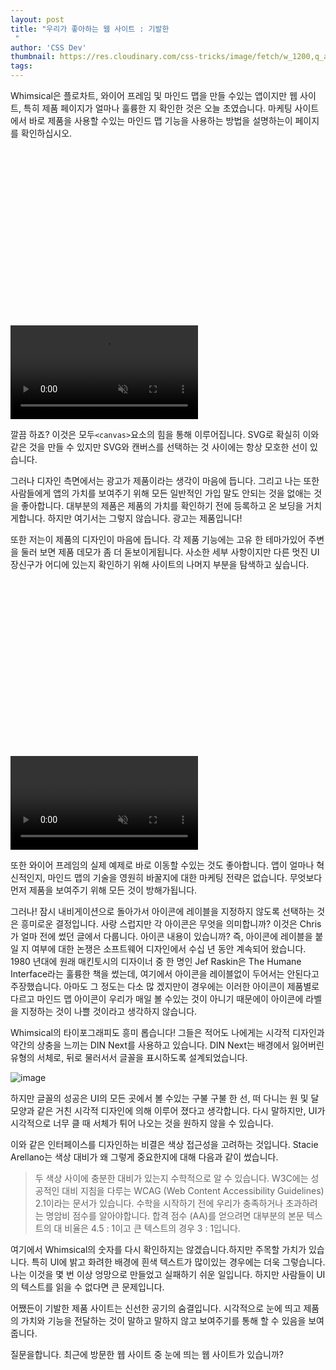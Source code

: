 ```yaml
---
layout: post
title: "우리가 좋아하는 웹 사이트 : 기발한
 "
author: 'CSS Dev'
thumbnail: https://res.cloudinary.com/css-tricks/image/fetch/w_1200,q_auto,f_auto/https://css-tricks.com/wp-content/uploads/2020/10/whiumsical-map-map.png
tags: 
---
```



Whimsical은 플로차트, 와이어 프레임 및 마인드 맵을 만들 수있는 앱이지만 웹 사이트, 특히 제품 페이지가 얼마나 훌륭한 지 확인한 것은 오늘 초였습니다.
 마케팅 사이트에서 바로 제품을 사용할 수있는 마인드 맵 기능을 사용하는 방법을 설명하는이 페이지를 확인하십시오.
 


<div class="video_wrapper" style="padding-top: 56.25%;">
    <video controls="" muted="" src="https://css-tricks.com/wp-content/uploads/2020/10/mind-maps.mp4" playsinline="" name="fitvid0"></video>
</div>


깔끔 하죠?
 이것은 모두`<canvas>`요소의 힘을 통해 이루어집니다.
 SVG로 확실히 이와 같은 것을 만들 수 있지만 SVG와 캔버스를 선택하는 것 사이에는 항상 모호한 선이 있습니다.
 

그러나 디자인 측면에서는 광고가 제품이라는 생각이 마음에 듭니다.
 그리고 나는 또한 사람들에게 앱의 가치를 보여주기 위해 모든 일반적인 가입 말도 안되는 것을 없애는 것을 좋아합니다.
 대부분의 제품은 제품의 가치를 확인하기 전에 등록하고 온 보딩을 거치게합니다.
 하지만 여기서는 그렇지 않습니다.
 광고는 제품입니다!
 

또한 저는이 제품의 디자인이 마음에 듭니다.
 각 제품 기능에는 고유 한 테마가있어 주변을 둘러 보면 제품 데모가 좀 더 돋보이게됩니다.
 사소한 세부 사항이지만 다른 멋진 UI 장신구가 어디에 있는지 확인하기 위해 사이트의 나머지 부분을 탐색하고 싶습니다.
 


<div class="video_wrapper" style="padding-top: 56.25%;">
    <video controls="" muted="" src="https://css-tricks.com/wp-content/uploads/2020/10/whimsical-nav.mp4" name="fitvid1"></video>
</div>


또한 와이어 프레임의 실제 예제로 바로 이동할 수있는 것도 좋아합니다.
 앱이 얼마나 혁신적인지, 마인드 맵의 기술을 영원히 바꿀지에 대한 마케팅 전략은 없습니다.
 무엇보다 먼저 제품을 보여주기 위해 모든 것이 방해가됩니다.
 

그러나!
 잠시 내비게이션으로 돌아가서 아이콘에 레이블을 지정하지 않도록 선택하는 것은 흥미로운 결정입니다.
 사랑 스럽지만 각 아이콘은 무엇을 의미합니까?
 이것은 Chris가 얼마 전에 썼던 글에서 다룹니다. 아이콘 내용이 있습니까?
 즉, 아이콘에 레이블을 붙일 지 여부에 대한 논쟁은 소프트웨어 디자인에서 수십 년 동안 계속되어 왔습니다.
 1980 년대에 원래 매킨토시의 디자이너 중 한 명인 Jef Raskin은 The Humane Interface라는 훌륭한 책을 썼는데, 여기에서 아이콘을 레이블없이 두어서는 안된다고 주장했습니다.
 아마도 그 정도는 다소 많 겠지만이 경우에는 이러한 아이콘이 제품별로 다르고 마인드 맵 아이콘이 우리가 매일 볼 수있는 것이 아니기 때문에이 아이콘에 라벨을 지정하는 것이 나쁠 것이라고 생각하지 않습니다.
 

Whimsical의 타이포그래피도 흥미 롭습니다!
 그들은 적어도 나에게는 시각적 디자인과 약간의 상충을 느끼는 DIN Next를 사용하고 있습니다.
 DIN Next는 배경에서 잃어버린 유형의 서체로, 뒤로 물러서서 글꼴을 표시하도록 설계되었습니다.
 

![image](https://i1.wp.com/css-tricks.com/wp-content/uploads/2020/10/Screen-Shot-2020-10-29-at-11.33.41-AM.png?resize=719%2C359&ssl=1)

하지만 글꼴의 성공은 UI의 모든 곳에서 볼 수있는 구불 구불 한 선, 떠 다니는 원 및 달 모양과 같은 거친 시각적 디자인에 의해 이루어 졌다고 생각합니다.
 다시 말하지만, UI가 시각적으로 너무 클 때 서체가 튀어 나오는 것을 원하지 않을 수 있습니다.
 

이와 같은 인터페이스를 디자인하는 비결은 색상 접근성을 고려하는 것입니다.
 Stacie Arellano는 색상 대비가 왜 그렇게 중요한지에 대해 다음과 같이 썼습니다.
 

> 두 색상 사이에 충분한 대비가 있는지 수학적으로 알 수 있습니다.
W3C에는 성공적인 대비 지침을 다루는 WCAG (Web Content Accessibility Guidelines) 2.1이라는 문서가 있습니다.
 수학을 시작하기 전에 우리가 충족하거나 초과하려는 명암비 점수를 알아야합니다.
 합격 점수 (AA)를 얻으려면 대부분의 본문 텍스트의 대 비율은 4.5 : 1이고 큰 텍스트의 경우 3 : 1입니다.
 

여기에서 Whimsical의 숫자를 다시 확인하지는 않겠습니다.하지만 주목할 가치가 있습니다. 특히 UI에 밝고 화려한 배경에 흰색 텍스트가 많이있는 경우에는 더욱 그렇습니다.
 나는 이것을 몇 번 이상 엉망으로 만들었고 실패하기 쉬운 일입니다.
 하지만 사람들이 UI의 텍스트를 읽을 수 없다면 큰 문제입니다.
 

어쨌든이 기발한 제품 사이트는 신선한 공기의 숨결입니다.
 시각적으로 눈에 띄고 제품의 가치와 기능을 전달하는 것이 말하고 말하지 않고 보여주기를 통해 할 수 있음을 보여줍니다.
 

질문을합니다. 최근에 방문한 웹 사이트 중 눈에 띄는 웹 사이트가 있습니까?
 
